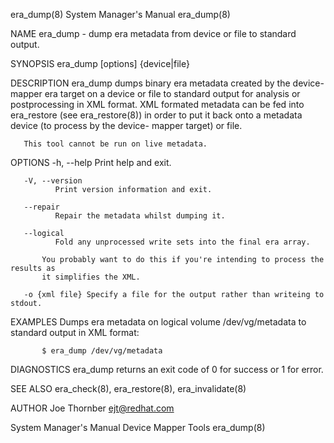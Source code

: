 era_dump(8)                                                                                                                                     System Manager's Manual                                                                                                                                     era_dump(8)

NAME
       era_dump - dump era metadata from device or file to standard output.

SYNOPSIS
       era_dump [options] {device|file}

DESCRIPTION
       era_dump dumps binary era metadata created by the device-mapper era target on a device or file to standard output for analysis or postprocessing in XML format. XML formated metadata can be fed into era_restore (see era_restore(8)) in order to put it back onto a metadata device (to process by the device-
       mapper target) or file.

       This tool cannot be run on live metadata.

OPTIONS
       -h, --help
              Print help and exit.

       -V, --version
              Print version information and exit.

       --repair
              Repair the metadata whilst dumping it.

       --logical
              Fold any unprocessed write sets into the final era array.

           You probably want to do this if you're intending to process the results as
           it simplifies the XML.

       -o {xml file} Specify a file for the output rather than writeing to stdout.

EXAMPLES
       Dumps era metadata on logical volume /dev/vg/metadata to standard output in XML format:

           $ era_dump /dev/vg/metadata

DIAGNOSTICS
       era_dump returns an exit code of 0 for success or 1 for error.

SEE ALSO
       era_check(8), era_restore(8), era_invalidate(8)

AUTHOR
       Joe Thornber <ejt@redhat.com>

System Manager's Manual                                                                                                                           Device Mapper Tools                                                                                                                                       era_dump(8)
